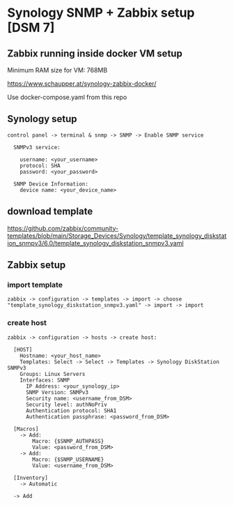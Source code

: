 # Synology SNMP + Zabbix setup [DSM 7]

## Zabbix running inside docker VM setup
Minimum RAM size for VM: 768MB

https://www.schaupper.at/synology-zabbix-docker/

Use docker-compose.yaml from this repo

## Synology setup
```
control panel -> terminal & snmp -> SNMP -> Enable SNMP service
```
```
  SNMPv3 service:
  
    username: <your_username>
    protocol: SHA
    password: <your_password>
        
  SNMP Device Information:
    device name: <your_device_name>
```
## download template
https://github.com/zabbix/community-templates/blob/main/Storage_Devices/Synology/template_synology_diskstation_snmpv3/6.0/template_synology_diskstation_snmpv3.yaml

## Zabbix setup
### import template
```
zabbix -> configuration -> templates -> import -> choose "template_synology_diskstation_snmpv3.yaml" -> import -> import
```
### create host
```
zabbix -> configuration -> hosts -> create host:

  [HOST]
    Hostname: <your_host_name>
    Templates: Select -> Select -> Templates -> Synology DiskStation SNMPv3
    Groups: Linux Servers
    Interfaces: SNMP
      IP Address: <your_synology_ip>
      SNMP Version: SNMPv3
      Security name: <username_from_DSM>
      Security level: authNoPriv
      Authentication protocol: SHA1
      Authentication passphrase: <password_from_DSM>
      
  [Macros]
    -> Add:
        Macro: {$SNMP_AUTHPASS}
        Value: <password_from_DSM>
    -> Add:
        Macro: {$SNMP_USERNAME}
        Value: <username_from_DSM>    
        
  [Inventory]
    -> Automatic

  -> Add
```
